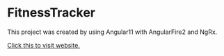 # FitnessTracker

This project was created by using Angular11 with AngularFire2 and NgRx.

[Click this to visit website.](https://ng-fitness-tracker-30b93.web.app/)
